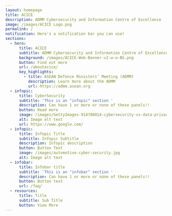 ```yaml
---
layout: homepage
title: ACICE
description: ADMM Cybersecurity and Information Centre of Excellence
image: /images/ACICE Logo.png
permalink: /
notification: Here's a notification bar you can use!
sections:
  - hero:
      title: ACICE
      subtitle: ADMM Cybersecurity and Information Centre of Excellence
      background: /images/ACICE-Web-Banner-v2-w-o-BG.png
      button: Find out more
      url: /aboutacice/
      key_highlights:
        - title: ASEAN Defence Ministers’ Meeting (ADMM)
          description: Learn more about the ADMM
          url: https://admm.asean.org
  - infopic:
      title: CyberSecurity
      subtitle: 'This is an "infopic" section '
      description: Can have 1 or more or none of these panels!!
      button: Read more
      image: /images/GettyImages-914788014-cybersecurity-vs-data-privacy-1-min.jpg
      alt: Image alt text
      url: https://www.google.com/
  - infopic:
      title: Infopic Title
      subtitle: Infopic Subtitle
      description: Infopic description
      button: Button Text
      image: /images/automotive-cyber-security.jpg
      alt: Image alt text
  - infobar:
      title: Infobar title
      subtitle: 'This is an "infobar" section '
      description: Can have 1 or more or none of these panels!!
      button: Button text
      url: /faq/
  - resources:
      title: Title
      subtitle: Sub Title
      button: View More
---
```

